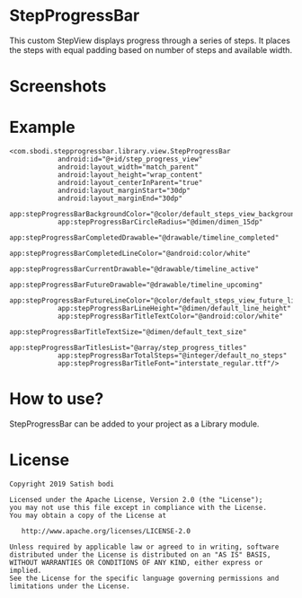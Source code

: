# StepProgressBar
This custom StepView displays progress through a series of steps. It places the steps with equal padding based on number of steps and available width.

# Screenshots


Example
==========
    <com.sbodi.stepprogressbar.library.view.StepProgressBar
                android:id="@+id/step_progress_view"
                android:layout_width="match_parent"
                android:layout_height="wrap_content"
                android:layout_centerInParent="true"
                android:layout_marginStart="30dp"
                android:layout_marginEnd="30dp"
                app:stepProgressBarBackgroundColor="@color/default_steps_view_background_color"
                app:stepProgressBarCircleRadius="@dimen/dimen_15dp"
                app:stepProgressBarCompletedDrawable="@drawable/timeline_completed"
                app:stepProgressBarCompletedLineColor="@android:color/white"
                app:stepProgressBarCurrentDrawable="@drawable/timeline_active"
                app:stepProgressBarFutureDrawable="@drawable/timeline_upcoming"
                app:stepProgressBarFutureLineColor="@color/default_steps_view_future_line_color"
                app:stepProgressBarLineHeight="@dimen/default_line_height"
                app:stepProgressBarTitleTextColor="@android:color/white"
                app:stepProgressBarTitleTextSize="@dimen/default_text_size"
                app:stepProgressBarTitlesList="@array/step_progress_titles"
                app:stepProgressBarTotalSteps="@integer/default_no_steps"
                app:stepProgressBarTitleFont="interstate_regular.ttf"/>

# How to use?
StepProgressBar can be added to your project as a Library module.

License
========
    Copyright 2019 Satish bodi

    Licensed under the Apache License, Version 2.0 (the "License");
    you may not use this file except in compliance with the License.
    You may obtain a copy of the License at

       http://www.apache.org/licenses/LICENSE-2.0

    Unless required by applicable law or agreed to in writing, software
    distributed under the License is distributed on an "AS IS" BASIS,
    WITHOUT WARRANTIES OR CONDITIONS OF ANY KIND, either express or implied.
    See the License for the specific language governing permissions and
    limitations under the License.
